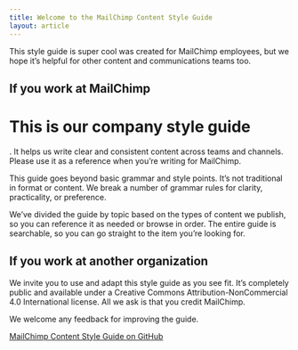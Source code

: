 ```yaml
---
title: Welcome to the MailChimp Content Style Guide
layout: article
---
```


This style guide is super cool was created for MailChimp employees, but we hope it’s helpful for other content and communications teams too.

## If you work at MailChimp

<h1>This is our company style guide</h1>. It helps us write clear and consistent content across teams and channels. Please use it as a reference when you’re writing for MailChimp.

This guide goes beyond basic grammar and style points. It’s not traditional in format or content. We break a number of grammar rules for clarity, practicality, or preference.

We’ve divided the guide by topic based on the types of content we publish, so you can reference it as needed or browse in order. The entire guide is searchable, so you can go straight to the item you’re looking for.

## If you work at another organization

We invite you to use and adapt this style guide as you see fit. It’s completely public and available under a Creative Commons Attribution-NonCommercial 4.0 International license. All we ask is that you credit MailChimp.

We welcome any feedback for improving the guide.

[MailChimp Content Style Guide on GitHub](https://github.com/mailchimp/content-style-guide)
